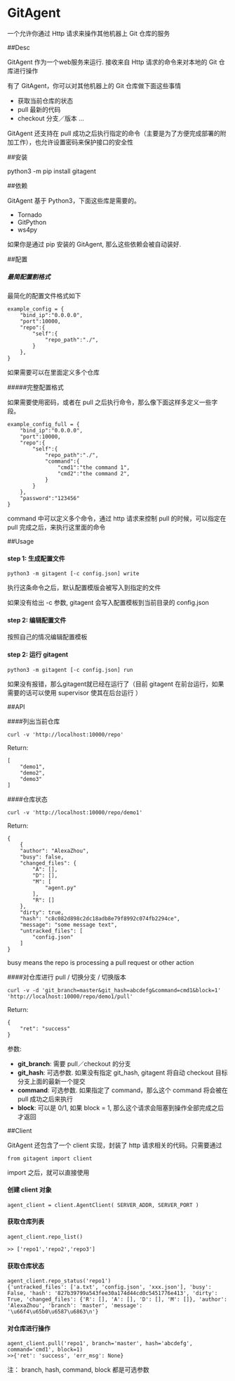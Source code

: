 # GitAgent
一个允许你通过 Http 请求来操作其他机器上 Git 仓库的服务

##Desc

GitAgent 作为一个web服务来运行. 接收来自 Http 请求的命令来对本地的 Git 仓库进行操作

有了 GitAgent，你可以对其他机器上的 Git 仓库做下面这些事情

* 获取当前仓库的状态
* pull 最新的代码
* checkout 分支／版本
...

GitAgent 还支持在 pull 成功之后执行指定的命令（主要是为了方便完成部署的附加工作），也允许设置密码来保护接口的安全性

##安装

python3 -m pip install gitagent

##依赖

GitAgent 基于 Python3，下面这些库是需要的。

 * Tornado
 * GitPython
 * ws4py
 
如果你是通过 pip 安装的 GitAgent, 那么这些依赖会被自动装好.

##配置

##### 最简配置割格式

最简化的配置文件格式如下
```
example_config = {
    "bind_ip":"0.0.0.0",
	"port":10000,
	"repo":{
		"self":{
			"repo_path":"./",
		}
	},
}
```
如果需要可以在里面定义多个仓库


#####完整配置格式

如果需要使用密码，或者在 pull 之后执行命令，那么像下面这样多定义一些字段。

```
example_config_full = {
    "bind_ip":"0.0.0.0",
	"port":10000,
	"repo":{
		"self":{
			"repo_path":"./",
            "command":{
                "cmd1":"the command 1",
                "cmd2":"the command 2",
            }
		}
	},
    "password":"123456"
}

```

command 中可以定义多个命令，通过 http 请求来控制 pull 的时候，可以指定在 pull 完成之后，来执行这里面的命令

 
##Usage

#### step 1: 生成配置文件
```python3 -m gitagent [-c config.json] write```

执行这条命令之后，默认配置模版会被写入到指定的文件

如果没有给出 -c 参数, gitagent 会写入配置模板到当前目录的 config.json

#### step 2: 编辑配置文件

按照自己的情况编辑配置模板

#### step 2: 运行 gitagent
```python3 -m gitagent [-c config.json] run```

如果没有报错，那么gitagent就已经在运行了（目前 gitagent 在前台运行，如果需要的话可以使用 supervisor 使其在后台运行 ）

##API

####列出当前仓库

```curl -v 'http://localhost:10000/repo'```

Return:

```
[
    "demo1",
    "demo2",
    "demo3"
]
```


####仓库状态

```curl -v 'http://localhost:10000/repo/demo1'```

Return:

```
{
    {
    "author": "AlexaZhou",
    "busy": false,
    "changed_files": {
        "A": [],
        "D": [],
        "M": [
            "agent.py"
        ],
        "R": []
    },
    "dirty": true,
    "hash": "c8c082d898c2dc18adb8e79f8992c074fb2294ce",
    "message": "some message text",
    "untracked_files": [
        "config.json"
    ]
}
```

busy means the repo is processing a pull request or other action

####对仓库进行 pull / 切换分支 / 切换版本 

```curl -v -d 'git_branch=master&git_hash=abcdefg&command=cmd1&block=1' 'http://localhost:10000/repo/demo1/pull'```

Return:

```
{
    "ret": "success"
}
```

参数:

* ****git_branch****: 需要 pull／checkout 的分支
* ****git_hash****: 可选参数. 如果没有指定 git_hash, gitagent 将自动 checkout 目标分支上面的最新一个提交 
* ****command****: 可选参数. 如果指定了 command，那么这个 command 将会被在 pull 成功之后来执行 
* ****block****: 可以是 0/1, 如果 block = 1, 那么这个请求会阻塞到操作全部完成之后才返回 



 
##Client

GitAgent 还包含了一个 client 实现，封装了 http 请求相关的代码。只需要通过

```from gitagent import client```

import 之后，就可以直接使用

#### 创建 client 对象

```
agent_client = client.AgentClient( SERVER_ADDR, SERVER_PORT )
```

#### 获取仓库列表

```
agent_client.repo_list()

>> ['repo1','repo2','repo3']
```

#### 获取仓库状态

```
agent_client.repo_status('repo1')
{'untracked_files': ['a.txt', 'config.json', 'xxx.json'], 'busy': False, 'hash': '827b39799a543fee30a174d44cd0c5451776e413', 'dirty': True, 'changed_files': {'R': [], 'A': [], 'D': [], 'M': []}, 'author': 'AlexaZhou', 'branch': 'master', 'message': '\u66f4\u65b0\u6587\u6863\n'}
```

#### 对仓库进行操作
```
agent_client.pull('repo1', branch='master', hash='abcdefg', command='cmd1', block=1)
>>{'ret': 'success', 'err_msg': None}
```  
注： branch, hash, command, block 都是可选参数



